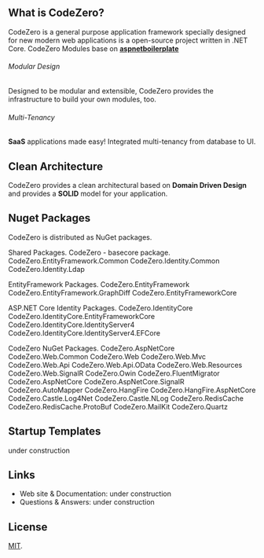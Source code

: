 ## What is CodeZero?

CodeZero is a general purpose application framework specially designed for new modern web applications is a open-source project written in .NET Core.
CodeZero Modules base on <a href="https://aspnetboilerplate.com/Pages/Documents/Module-System" target="_blank">**aspnetboilerplate**</a>

###### Modular Design

Designed to be modular and extensible, CodeZero provides the infrastructure to build your own modules, too.

###### Multi-Tenancy

**SaaS** applications made easy! Integrated multi-tenancy from database to UI.

## Clean Architecture

CodeZero provides a clean architectural based on **Domain Driven Design** and provides a **SOLID** model for your application.

## Nuget Packages

CodeZero is distributed as NuGet packages.

Shared Packages.
CodeZero - basecore package.
CodeZero.EntityFramework.Common
CodeZero.Identity.Common
CodeZero.Identity.Ldap

EntityFramework Packages.
CodeZero.EntityFramework
CodeZero.EntityFramework.GraphDiff
CodeZero.EntityFrameworkCore

ASP.NET Core Identity Packages.
CodeZero.IdentityCore
CodeZero.IdentityCore.EntityFrameworkCore
CodeZero.IdentityCore.IdentityServer4
CodeZero.IdentityCore.IdentityServer4.EFCore

CodeZero NuGet Packages.
CodeZero.AspNetCore
CodeZero.Web.Common
CodeZero.Web
CodeZero.Web.Mvc
CodeZero.Web.Api
CodeZero.Web.Api.OData
CodeZero.Web.Resources
CodeZero.Web.SignalR
CodeZero.Owin
CodeZero.FluentMigrator
CodeZero.AspNetCore
CodeZero.AspNetCore.SignalR
CodeZero.AutoMapper
CodeZero.HangFire
CodeZero.HangFire.AspNetCore
CodeZero.Castle.Log4Net
CodeZero.Castle.NLog
CodeZero.RedisCache
CodeZero.RedisCache.ProtoBuf
CodeZero.MailKit
CodeZero.Quartz

## Startup Templates

under construction


## Links

* Web site & Documentation: under construction
* Questions & Answers: under construction

## License

[MIT](LICENSE).
